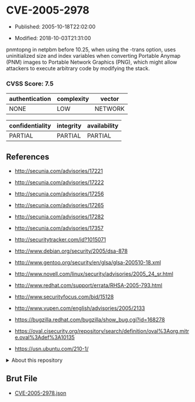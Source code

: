 # CVE-2005-2978

- Published: 2005-10-18T22:02:00

- Modified: 2018-10-03T21:31:00

pnmtopng in netpbm before 10.25, when using the -trans option, uses uninitialized size and index variables when converting Portable Anymap (PNM) images to Portable Network Graphics (PNG), which might allow attackers to execute arbitrary code by modifying the stack.

### CVSS Score: **7.5**

| authentication | complexity | vector |
| --- | --- | --- |
| NONE | LOW | NETWORK |

| confidentiality | integrity | availability |
| --- | --- | --- |
| PARTIAL | PARTIAL | PARTIAL |

## References

* http://secunia.com/advisories/17221

* http://secunia.com/advisories/17222

* http://secunia.com/advisories/17256

* http://secunia.com/advisories/17265

* http://secunia.com/advisories/17282

* http://secunia.com/advisories/17357

* http://securitytracker.com/id?1015071

* http://www.debian.org/security/2005/dsa-878

* http://www.gentoo.org/security/en/glsa/glsa-200510-18.xml

* http://www.novell.com/linux/security/advisories/2005_24_sr.html

* http://www.redhat.com/support/errata/RHSA-2005-793.html

* http://www.securityfocus.com/bid/15128

* http://www.vupen.com/english/advisories/2005/2133

* https://bugzilla.redhat.com/bugzilla/show_bug.cgi?id=168278

* https://oval.cisecurity.org/repository/search/definition/oval%3Aorg.mitre.oval%3Adef%3A10135

* https://usn.ubuntu.com/210-1/

<details>
<summary>About this repository</summary> 

  This repository is part of the project [Live Hack CVE](https://github.com/Live-Hack-CVE). Main website can be found [www.live-hack.org](https://www.live-hack.org) 
  
  Made by [Sn0wAlice](https://github.com/Sn0wAlice) for the people that care about security and need to have a feed of the latest CVEs. Hope you enjoy it, don't forget to star the repo and follow me on [Twitter](https://twitter.com/Sn0wAlice) and [Github](https://github.com/Sn0wAlice). And that is my [personnal website](https://www.alice-snow.me/)

  - [Home Page](https://github.com/Live-Hack-CVE)
  - [Framework](https://github.com/Live-Hack-CVE/cve-framework)
  - [CVE database](https://github.com/Live-Hack-CVE/full_database)
  - [Changelog](https://github.com/Live-Hack-CVE/Changelog)
</details>

## Brut File

* [CVE-2005-2978.json](https://raw.githubusercontent.com/Live-Hack-CVE/full_database/main/cves/2005/CVE-2005-2978.json)

